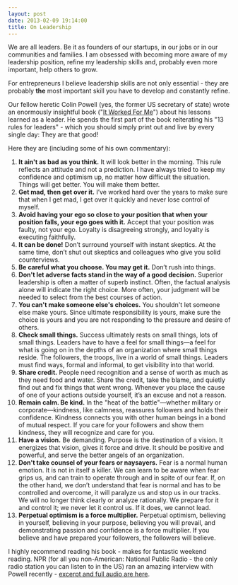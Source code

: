 ```yaml
---
layout: post
date: 2013-02-09 19:14:00
title: On Leadership
---
```

We are all leaders. Be it as founders of our startups, in our jobs or in our communities and families. I am obsessed with becoming more aware of my leadership position, refine my leadership skills and, probably even more important, help others to grow.

For entrepreneurs I believe leadership skills are not only essential - they are probably **the** most important skill you have to develop and constantly refine.

Our fellow heretic Colin Powell (yes, the former US secretary of state) wrote an enormously insightful book ("[It Worked For Me](http://www.amazon.com/Worked-Me-Life-Leadership/dp/0062135120)") about his lessons learned as a leader. He spends the first part of the book reiterating his "13 rules for leaders" - which you should simply print out and live by every single day: They are that good!

Here they are (including some of his own commentary):

1. **It ain't as bad as you think.** It will look better in the morning. This rule reflects an attitude and not a prediction. I have always tried to keep my confidence and optimism up, no matter how difficult the situation. Things will get better. You will make them better.
2. **Get mad, then get over it.** I’ve worked hard over the years to make sure that when I get mad, I get over it quickly and never lose control of myself.
3. **Avoid having your ego so close to your position that when your position falls, your ego goes with it.** Accept that your position was faulty, not your ego. Loyalty is disagreeing strongly, and loyalty is executing faithfully.
4. **It can be done!** Don’t surround yourself with instant skeptics. At the same time, don’t shut out skeptics and colleagues who give you solid counterviews.
5. **Be careful what you choose. You may get it.** Don’t rush into things.
6. **Don't let adverse facts stand in the way of a good decision.** Superior leadership is often a matter of superb instinct. Often, the factual analysis alone will indicate the right choice. More often, your judgment will be needed to select from the best courses of action.
7. **You can't make someone else's choices.** You shouldn't let someone else make yours. Since ultimate responsibility is yours, make sure the choice is yours and you are not responding to the pressure and desire of others.
8. **Check small things.** Success ultimately rests on small things, lots of small things. Leaders have to have a feel for small things—a feel for what is going on in the depths of an organization where small things reside. The followers, the troops, live in a world of small things. Leaders must find ways, formal and informal, to get visibility into that world.
9. **Share credit.** People need recognition and a sense of worth as much as they need food and water. Share the credit, take the blame, and quietly find out and fix things that went wrong. Whenever you place the cause of one of your actions outside yourself, it’s an excuse and not a reason.
10. **Remain calm. Be kind.** In the "heat of the battle"—whether military or corporate—kindness, like calmness, reassures followers and holds their confidence. Kindness connects you with other human beings in a bond of mutual respect. If you care for your followers and show them kindness, they will recognize and care for you.
11. **Have a vision.** Be demanding. Purpose is the destination of a vision. It energizes that vision, gives it force and drive. It should be positive and powerful, and serve the better angels of an organization.
12. **Don't take counsel of your fears or naysayers.** Fear is a normal human emotion. It is not in itself a killer. We can learn to be aware when fear grips us, and can train to operate through and in spite of our fear. If, on the other hand, we don’t understand that fear is normal and has to be controlled and overcome, it will paralyze us and stop us in our tracks. We will no longer think clearly or analyze rationally. We prepare for it and control it; we never let it control us. If it does, we cannot lead.
13. **Perpetual optimism is a force multiplier.** Perpetual optimism, believing in yourself, believing in your purpose, believing you will prevail, and demonstrating passion and confidence is a force multiplier. If you believe and have prepared your followers, the followers will believe.

I highly recommend reading his book - makes for fantastic weekend reading. NPR (for all you non-American: National Public Radio - the only radio station you can listen to in the US) ran an amazing interview with Powell recently - [excerpt and full audio are here](http://www.npr.org/2012/05/22/153296714/it-worked-for-me-life-lessons-from-colin-powell).